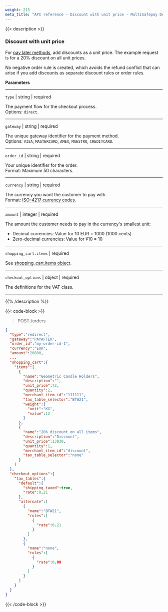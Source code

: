 ```yaml
---
weight: 215
meta_title: "API reference - Discount with unit price - MultiSafepay Docs"
---
```

{{< description >}}
### Discount with unit price 
For [pay later methods](/payments/methods/pay-later/), add discounts as a unit price. The example request is for a 20% discount on all unit prices.

No negative order rule is created, which avoids the refund conflict that can arise if you add discounts as separate discount rules or order rules.

**Parameters**

----------------
`type` | string | required

The payment flow for the checkout process.  
Options: `direct`.  

----------------
`gateway` | string | required

The unique gateway identifier for the payment method.  
Options: `VISA`, `MASTERCARD`, `AMEX`, `MAESTRO`, `CREDITCARD`.

----------------
`order_id` | string | required

Your unique identifier for the order.  
Format: Maximum 50 characters.

----------------
`currency` | string | required

The currency you want the customer to pay with.  
Format: [ISO-4217 currency codes](https://www.iso.org/iso-4217-currency-codes.html). 

----------------
`amount` | integer | required

The amount the customer needs to pay in the currency's smallest unit:  

- Decimal currencies: Value for 10 EUR = 1000 (1000 cents)
- Zero-decimal currencies: Value for ¥10 = 10 

----------------
`shopping_cart.items` | required

See [shopping_cart.items object](/api/#shopping-cart-items-object).

----------------
`checkout_options` | object | required

The definitions for the VAT class.  

----------------

{{% /description %}}

{{< code-block >}}
> POST /orders  
```json 
{
  "type":"redirect",
  "gateway":"PAYAFTER",
  "order_id":"my-order-id-1",
  "currency":"EUR",
  "amount":20800,
  ...
  "shopping_cart":{
    "items":[
      {
        "name":"Geometric Candle Holders",
        "description":"",
        "unit_price":72,
        "quantity":2,
        "merchant_item_id":"111111",
        "tax_table_selector":"BTW21",
        "weight":{
          "unit":"KG",
          "value":12
        }
      },
      {
        "name":"20% discount on all items",
        "description":"Discount",
        "unit_price":13930,
        "quantity":1,
        "merchant_item_id":"discount",
        "tax_table_selector":"none"
      }
    ]
  },
  "checkout_options":{
    "tax_tables":{
      "default":{
        "shipping_taxed":true,
        "rate":0.21
      },
      "alternate":[
        {
          "name":"BTW21",
          "rules":[
            {
              "rate":0.21
            }
          ]
        },
        {
          "name":"none",
          "rules":[
            {
              "rate":0.00
            }
          ]
        }
      ]
    }
  }
}
```
{{< /code-block >}}